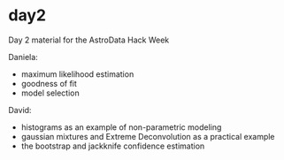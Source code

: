 day2
====

Day 2 material for the AstroData Hack Week

Daniela: 
- maximum likelihood estimation
- goodness of fit 
- model selection

David:
- histograms as an example of non-parametric modeling 
- gaussian mixtures and Extreme Deconvolution as a practical example
- the bootstrap and jackknife confidence estimation

